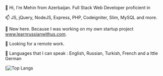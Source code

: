 <!-- - 👋 Hi, I’m Mehin Melikova
- 👀 I’m interested in Full Stack Development
- 🌱 I’m currently learning ReactJS
- 💞️ I’m looking to collaborate on interesting projects
- 📫 How to reach me? Via this platform )) -->

👋 Hi, I'm Mehin from Azerbaijan. Full Stack Web Developer proficient in 

📫 JS, jQuery, NodeJS, Express, PHP, Codeigniter, Slim, MySQL and more. 

🌱 New here. Because I was working on my own startup project www.learnrussianwithus.com. 

👀 Looking for a remote work. 

💞️ Languages that I can speak : English, Russian, Turkish, French and a lttle German

<!-- 💞️ Liked this stat design, even it shows 0 for me )) -->

<!-- ![Anurag's GitHub stats](https://github-readme-stats.vercel.app/api?username=melikova&show_icons=true&theme=radical) -->

[![Top Langs](https://github-readme-stats.vercel.app/api/top-langs/?username=melikova&layout=compact&show_icons=true&theme=radical)




